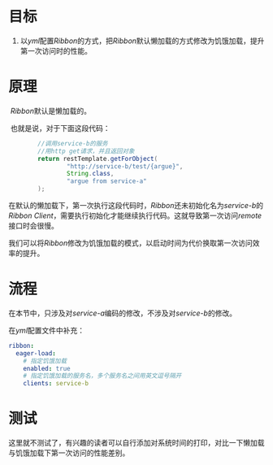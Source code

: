 # 目标

1. 以*yml*配置*Ribbon*的方式，把*Ribbon*默认懒加载的方式修改为饥饿加载，提升第一次访问时的性能。





# 原理

​	*Ribbon*默认是懒加载的。

​	也就是说，对于下面这段代码：

```java
        //调用service-b的服务
        //用http get请求，并且返回对象
        return restTemplate.getForObject(
                "http://service-b/test/{argue}",
                String.class,
                "argue from service-a"
        );
```

​	在默认的懒加载下，第一次执行这段代码时，*Ribbon*还未初始化名为*service-b*的*Ribbon Client*，需要执行初始化才能继续执行代码。这就导致第一次访问*remote*接口时会很慢。

​	我们可以将*Ribbon*修改为饥饿加载的模式，以启动时间为代价换取第一次访问效率的提升。





# 流程

在本节中，只涉及对*service-a*编码的修改，不涉及对*service-b*的修改。

在*yml*配置文件中补充：

```yaml
ribbon:
  eager-load:
    # 指定饥饿加载
    enabled: true
    # 指定饥饿加载的服务名，多个服务名之间用英文逗号隔开
    clients: service-b
```





# 测试

这里就不测试了，有兴趣的读者可以自行添加对系统时间的打印，对比一下懒加载与饥饿加载下第一次访问的性能差别。


